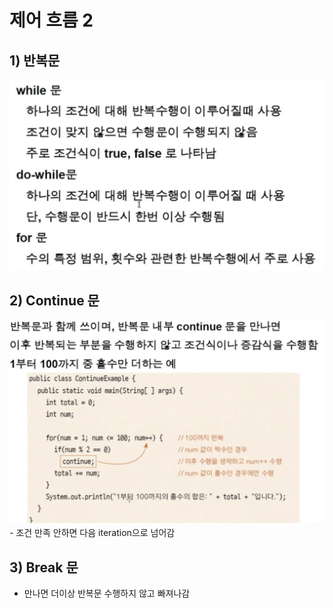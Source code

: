 <link href="../../md/style.css" rel="stylesheet">

# 제어 흐름 2

## 1) 반복문

<img src='images/2021-08-14-22-35-03.png' />

## 2) Continue 문

<img src='images/2021-08-14-22-36-02.png' />
- 조건 만족 안하면 다음 iteration으로 넘어감

## 3) Break 문

- 만나면 더이상 반복문 수행하지 않고 빠져나감
